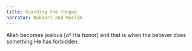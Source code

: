 ```yaml
---
title: Guarding the Tongue
narrator: Bukhari and Muslim
---
```


Allah becomes jealous [of His honor] and that is when the believer does something He has forbidden.
